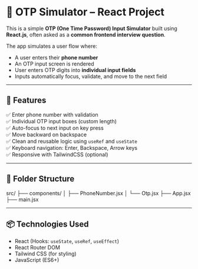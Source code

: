 # 🔐 OTP Simulator – React Project

This is a simple **OTP (One Time Password) Input Simulator** built using **React.js**, often asked as a **common frontend interview question**.

The app simulates a user flow where:
- A user enters their **phone number**
- An OTP input screen is rendered
- User enters OTP digits into **individual input fields**
- Inputs automatically focus, validate, and move to the next field

---

## 🚀 Features

✅ Enter phone number with validation  
✅ Individual OTP input boxes (custom length)  
✅ Auto-focus to next input on key press  
✅ Move backward on backspace  
✅ Clean and reusable logic using `useRef` and `useState`  
✅ Keyboard navigation: Enter, Backspace, Arrow keys  
✅ Responsive with TailwindCSS (optional)

---

## 📁 Folder Structure


src/
├── components/
│ ├── PhoneNumber.jsx
│ └── Otp.jsx
├── App.jsx
├── main.jsx


---

## 📦 Technologies Used

- React (Hooks: `useState`, `useRef`, `useEffect`)
- React Router DOM
- Tailwind CSS (for styling)
- JavaScript (ES6+)
